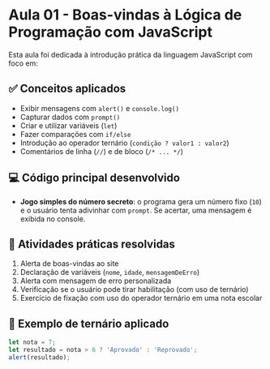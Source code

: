# Aula 01 - Boas-vindas à Lógica de Programação com JavaScript

Esta aula foi dedicada à introdução prática da linguagem JavaScript com foco em:

## ✅ Conceitos aplicados

- Exibir mensagens com `alert()` e `console.log()`
- Capturar dados com `prompt()`
- Criar e utilizar variáveis (`let`)
- Fazer comparações com `if/else`
- Introdução ao operador ternário (`condição ? valor1 : valor2`)
- Comentários de linha (`//`) e de bloco (`/* ... */`)

## 💻 Código principal desenvolvido

- **Jogo simples do número secreto**: o programa gera um número fixo (`10`) e o usuário tenta adivinhar com `prompt`. Se acertar, uma mensagem é exibida no console.

## 🧠 Atividades práticas resolvidas

1. Alerta de boas-vindas ao site
2. Declaração de variáveis (`nome`, `idade`, `mensagemDeErro`)
3. Alerta com mensagem de erro personalizada
4. Verificação se o usuário pode tirar habilitação (com uso de ternário)
5. Exercício de fixação com uso do operador ternário em uma nota escolar

## 📝 Exemplo de ternário aplicado

```javascript
let nota = 7;
let resultado = nota > 6 ? 'Aprovado' : 'Reprovado';
alert(resultado);
```
